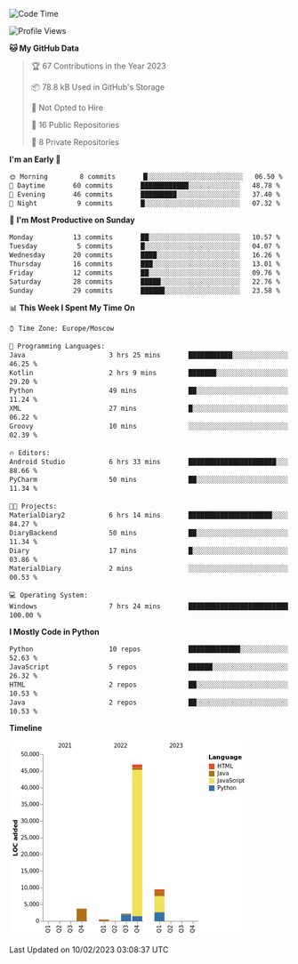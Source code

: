 <!--START_SECTION:waka-->
![Code Time](http://img.shields.io/badge/Code%20Time-21%20hrs%2039%20mins-blue)

![Profile Views](http://img.shields.io/badge/Profile%20Views-73-blue)

**🐱 My GitHub Data** 

> 🏆 67 Contributions in the Year 2023
 > 
> 📦 78.8 kB Used in GitHub's Storage 
 > 
> 🚫 Not Opted to Hire
 > 
> 📜 16 Public Repositories 
 > 
> 🔑 8 Private Repositories  
 > 
**I'm an Early 🐤** 

```text
🌞 Morning        8 commits       █░░░░░░░░░░░░░░░░░░░░░░░░   06.50 % 
🌆 Daytime       60 commits       ████████████░░░░░░░░░░░░░   48.78 % 
🌃 Evening       46 commits       █████████░░░░░░░░░░░░░░░░   37.40 % 
🌙 Night          9 commits       █░░░░░░░░░░░░░░░░░░░░░░░░   07.32 % 

```
📅 **I'm Most Productive on Sunday** 

```text
Monday          13 commits       ██░░░░░░░░░░░░░░░░░░░░░░░   10.57 % 
Tuesday          5 commits       █░░░░░░░░░░░░░░░░░░░░░░░░   04.07 % 
Wednesday       20 commits       ████░░░░░░░░░░░░░░░░░░░░░   16.26 % 
Thursday        16 commits       ███░░░░░░░░░░░░░░░░░░░░░░   13.01 % 
Friday          12 commits       ██░░░░░░░░░░░░░░░░░░░░░░░   09.76 % 
Saturday        28 commits       █████░░░░░░░░░░░░░░░░░░░░   22.76 % 
Sunday          29 commits       ██████░░░░░░░░░░░░░░░░░░░   23.58 % 

```


📊 **This Week I Spent My Time On** 

```text
⌚︎ Time Zone: Europe/Moscow

💬 Programming Languages: 
Java                     3 hrs 25 mins       ███████████░░░░░░░░░░░░░░   46.25 % 
Kotlin                   2 hrs 9 mins        ███████░░░░░░░░░░░░░░░░░░   29.20 % 
Python                   49 mins             ██░░░░░░░░░░░░░░░░░░░░░░░   11.24 % 
XML                      27 mins             █░░░░░░░░░░░░░░░░░░░░░░░░   06.22 % 
Groovy                   10 mins             ░░░░░░░░░░░░░░░░░░░░░░░░░   02.39 % 

🔥 Editors: 
Android Studio           6 hrs 33 mins       ██████████████████████░░░   88.66 % 
PyCharm                  50 mins             ██░░░░░░░░░░░░░░░░░░░░░░░   11.34 % 

🐱‍💻 Projects: 
MaterialDiary2           6 hrs 14 mins       █████████████████████░░░░   84.27 % 
DiaryBackend             50 mins             ██░░░░░░░░░░░░░░░░░░░░░░░   11.34 % 
Diary                    17 mins             █░░░░░░░░░░░░░░░░░░░░░░░░   03.86 % 
MaterialDiary            2 mins              ░░░░░░░░░░░░░░░░░░░░░░░░░   00.53 % 

💻 Operating System: 
Windows                  7 hrs 24 mins       █████████████████████████   100.00 % 

```

**I Mostly Code in Python** 

```text
Python                   10 repos            █████████████░░░░░░░░░░░░   52.63 % 
JavaScript               5 repos             ██████░░░░░░░░░░░░░░░░░░░   26.32 % 
HTML                     2 repos             ██░░░░░░░░░░░░░░░░░░░░░░░   10.53 % 
Java                     2 repos             ██░░░░░░░░░░░░░░░░░░░░░░░   10.53 % 

```


**Timeline**

![Chart not found](https://raw.githubusercontent.com/Adlemex/Adlemex/main/charts/bar_graph.png) 


 Last Updated on 10/02/2023 03:08:37 UTC
<!--END_SECTION:waka-->

